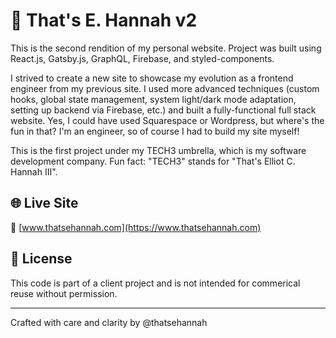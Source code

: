 # 💼 That's E. Hannah v2

This is the second rendition of my personal website. Project was built using React.js, Gatsby.js, GraphQL, Firebase, and styled-components.

I strived to create a new site to showcase my evolution as a frontend engineer from my previous site. I used more advanced techniques (custom hooks, global state management, system light/dark mode adaptation, setting up backend via Firebase, etc.) and built a fully-functional full stack website. Yes, I could have used Squarespace or Wordpress, but where's the fun in that? I'm an engineer, so of course I had to build my site myself!

This is the first project under my TECH3 umbrella, which is my software development company. Fun fact: "TECH3" stands for "That's Elliot C. Hannah III".

## 🌐 Live Site

🔗 [www.thatsehannah.com](https://www.thatsehannah.com)

## 📄 License

This code is part of a client project and is not intended for commerical reuse without permission.

---

Crafted with care and clarity by @thatsehannah

